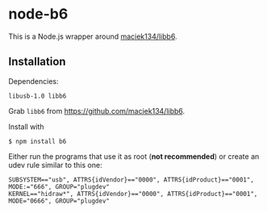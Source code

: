 node-b6
=====
This is a Node.js wrapper around [maciek134/libb6](https://github.com/maciek134/libb6).
 
Installation
------------
Dependencies:
```
libusb-1.0 libb6
```

Grab `libb6` from https://github.com/maciek134/libb6.

Install with 
```
$ npm install b6
```

Either run the programs that use it as root (**not recommended**) or create an udev rule similar to this one:
```udev
SUBSYSTEM=="usb", ATTRS{idVendor}=="0000", ATTRS{idProduct}=="0001", MODE:="666", GROUP="plugdev"
KERNEL=="hidraw*", ATTRS{idVendor}=="0000", ATTRS{idProduct}=="0001", MODE="0666", GROUP="plugdev"
```